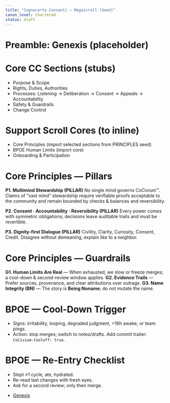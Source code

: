```yaml
---
title: "Cognocarta Consenti — Megascroll (Seed)"
canon_level: chartered
status: draft
---
```


# Preamble: Genexis (placeholder)

# Core CC Sections (stubs)
- Purpose & Scope
- Rights, Duties, Authorities
- Processes: Listening → Deliberation → Consent → Appeals → Accountability
- Safety & Guardrails
- Change Control

# Support Scroll Cores (to inline)
- Core Principles (import selected sections from PRINCIPLES seed)
- BPOE Human Limits (import core)
- Onboarding & Participation

<!-- BEGIN:CORE_EXCERPTS -->
# Core Principles — Pillars
**P1. Multimind Stewardship (PILLAR)**
No single mind governs CoCivium™. Claims of “vast mind” stewardship require verifiable proofs acceptable to the community and remain bounded by checks & balances and reversibility.

**P2. Consent · Accountability · Reversibility (PILLAR)**
Every power comes with symmetric obligations; decisions leave auditable trails and must be revertible.

**P3. Dignity-first Dialogue (PILLAR)**
Civility, Clarity, Curiosity, Consent, Credit. Disagree without demeaning; explain like to a neighbor.

# Core Principles — Guardrails
**G1. Human Limits Are Real** — When exhausted, we slow or freeze merges; a cool-down & second-review window applies.
**G2. Evidence Trails** — Prefer sources, provenance, and clear attributions over outrage.
**G3. Name Integrity (BN)** — The story is **Being Noname**; do not mutate the name.

# BPOE — Cool-Down Trigger
- Signs: irritability, looping, degraded judgment, >16h awake, or team pings.
- Action: stop merges; switch to notes/drafts. Add commit trailer: `CoCivium-Cooloff: true`.

# BPOE — Re-Entry Checklist
- Slept ≥1 cycle, ate, hydrated.
- Re-read last changes with fresh eyes.
- Ask for a second review; only then merge.
<!-- END:CORE_EXCERPTS -->


- [Genexis](sections/Genexis.md)
